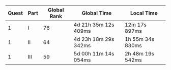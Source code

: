 
|Quest|Part|Global Rank|Global Time|Local Time|
|---|---|---|---|---|
|1|I|76|4d 21h 35m 12s 409ms|12m 17s 897ms|
|1|II|64|4d 23h 18m 29s 342ms|1h 55m 34s 830ms|
|1|III|59|5d 00h 11m 14s 054ms|2h 48m 19s 542ms|
